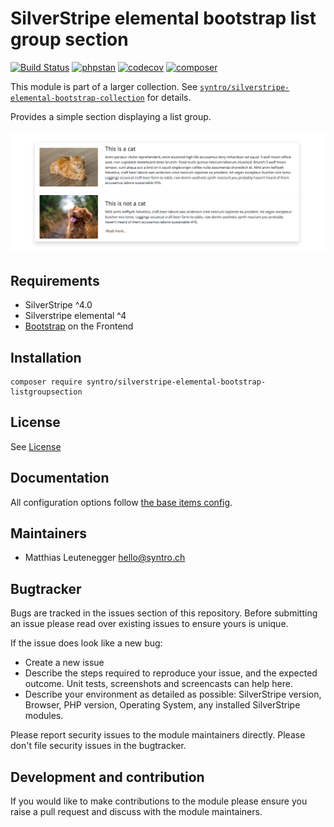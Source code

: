 # SilverStripe elemental bootstrap list group section

[![Build Status](https://travis-ci.com/syntro-opensource/silverstripe-elemental-bootstrap-listgroupsection.svg?branch=master)](https://travis-ci.com/syntro-opensource/silverstripe-elemental-bootstrap-listgroupsection)
[![phpstan](https://img.shields.io/badge/PHPStan-enabled-success)](https://github.com/phpstan/phpstan)
[![codecov](https://codecov.io/gh/syntro-opensource/silverstripe-elemental-bootstrap-listgroupsection/branch/master/graph/badge.svg)](https://codecov.io/gh/syntro-opensource/silverstripe-elemental-bootstrap-listgroupsection)
[![composer](https://img.shields.io/packagist/dt/syntro/silverstripe-elemental-bootstrap-listgroupsection?color=success&logo=composer)](https://packagist.org/packages/syntro/silverstripe-elemental-bootstrap-listgroupsection)


This module is part of a larger collection. See
[`syntro/silverstripe-elemental-bootstrap-collection`](https://github.com/syntro-opensource/silverstripe-elemental-bootstrap-collection)
for details.

Provides a simple section displaying a list group.

![list](docs/img/list.png "List")


## Requirements

* SilverStripe ^4.0
* Silverstripe elemental ^4
* [Bootstrap](https://getbootstrap.com) on the Frontend

## Installation

```
composer require syntro/silverstripe-elemental-bootstrap-listgroupsection
```


## License
See [License](license.md)

## Documentation

All configuration options follow [the base items config](https://github.com/syntro-opensource/silverstripe-elemental-bootstrap-baseitems#documentation).


## Maintainers
 * Matthias Leutenegger <hello@syntro.ch>

## Bugtracker
Bugs are tracked in the issues section of this repository. Before submitting an issue please read over
existing issues to ensure yours is unique.

If the issue does look like a new bug:

 - Create a new issue
 - Describe the steps required to reproduce your issue, and the expected outcome. Unit tests, screenshots
 and screencasts can help here.
 - Describe your environment as detailed as possible: SilverStripe version, Browser, PHP version,
 Operating System, any installed SilverStripe modules.

Please report security issues to the module maintainers directly. Please don't file security issues in the bugtracker.

## Development and contribution
If you would like to make contributions to the module please ensure you raise a pull request and discuss with the module maintainers.
